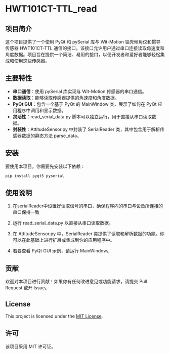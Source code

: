 # HWT101CT-TTL_read

## 项目简介
这个项目提供了一个使用 PyQt 和 pySerial 库与 Wit-Motion 铝壳倾角仪和惯导传感器 HWT101CT-TTL 通信的接口。该接口允许用户通过串口连接读取角速度和角度数据。项目旨在提供一个简洁、易用的接口，以便开发者和爱好者能够轻松集成和使用这些传感器。

## 主要特性
- **串口通信**：使用 pySerial 库实现与 Wit-Motion 传感器的串口通信。
- **数据读取**：能够读取传感器提供的角速度和角度数据。
- **PyQt GUI**：包含一个基于 PyQt 的 MainWindow 类，展示了如何在 PyQt 应用程序中调用和显示数据。
- **灵活性**：read_serial_data.py 脚本可以独立运行，用于直接从串口读取数据。
- **封装性**：AttitudeSensor.py 中封装了 SerialReader 类，其中包含用于解析传感器数据的静态方法 parse_data。

## 安装
要使用本项目，你需要先安装以下依赖：

```bash
pip install pyqt5 pyserial
```

## 使用说明
1. 在serialReader中设置好读取信号的串口，确保程序内的串口与设备所连接的串口保持一致

2. 运行 read_serial_data.py 以直接从串口读取数据。

3. 在 AttitudeSensor.py 中，SerialReader 类提供了读取和解析数据的功能。你可以在此基础上进行扩展或集成到你的应用程序中。

4. 若要查看 PyQt GUI 示例，请运行 MainWindow。

## 贡献
欢迎对本项目进行贡献！如果你有任何改进意见或功能请求，请提交 Pull Request 或开 Issue。

## License
This project is licensed under the [MIT License](LICENSE).

## 许可
该项目采用 MIT 许可证。
